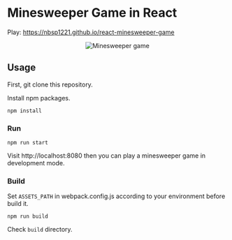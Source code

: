 # Minesweeper Game in React

Play: https://nbsp1221.github.io/react-minesweeper-game

<p align="center">
  <img src="https://user-images.githubusercontent.com/50603255/76736006-6df30b00-67a9-11ea-8171-1436bb460a44.PNG" alt="Minesweeper game">
</p>

## Usage

First, git clone this repository.



Install npm packages.

```shell
npm install
```

### Run

```shell
npm run start
```

Visit http://localhost:8080 then you can play a minesweeper game in development mode.

### Build

Set `ASSETS_PATH` in webpack.config.js according to your environment before build it.

```shell
npm run build
```

Check `build` directory.
